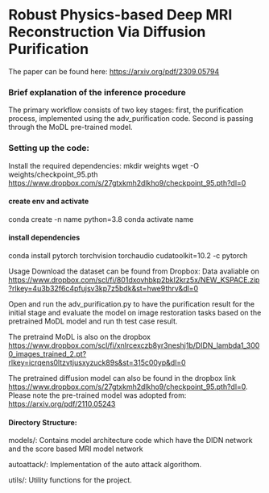 # Robust Physics-based Deep MRI Reconstruction Via Diffusion Purification

The paper can be found here: https://arxiv.org/pdf/2309.05794



### Brief explanation of the inference procedure
The primary workflow consists of two key stages: first, the purification process, implemented using the adv_purification code. Second is passing through the MoDL pre-trained model.  

### Setting up the code: 

Install the required dependencies:
mkdir weights
wget -O weights/checkpoint_95.pth https://www.dropbox.com/s/27gtxkmh2dlkho9/checkpoint_95.pth?dl=0

#### create env and activate
conda create -n name python=3.8
conda activate name

#### install dependencies
conda install pytorch torchvision torchaudio cudatoolkit=10.2 -c pytorch


Usage Download the dataset can be found from Dropbox: Data avaliable on https://www.dropbox.com/scl/fi/801dxovhbkp2bkl2krz5x/NEW_KSPACE.zip?rlkey=4u3b32f6c4pfujsv3kp7z5bdk&st=hwe9thrv&dl=0

Open and run the adv_purification.py to have the purification result for the initial stage and evaluate the model on image restoration tasks based on the pretrained MoDL model and run th test case result.

The pretraind MoDL is also on the dropbox https://www.dropbox.com/scl/fi/xnlrcexczb8yr3neshj1b/DIDN_lambda1_3000_images_trained_2.pt?rlkey=icrqens0ltzvtjusxyzuck89s&st=315c00yp&dl=0

The pretrained diffusion model can also be found in the dropbox link https://www.dropbox.com/s/27gtxkmh2dlkho9/checkpoint_95.pth?dl=0. Please note the pre-trained model was adopted from: https://arxiv.org/pdf/2110.05243


#### Directory Structure:
models/: Contains model architecture code which have the DIDN network and the score based MRI model network

autoattack/: Implementation of the auto attack algorithom.

utils/: Utility functions for the project.
